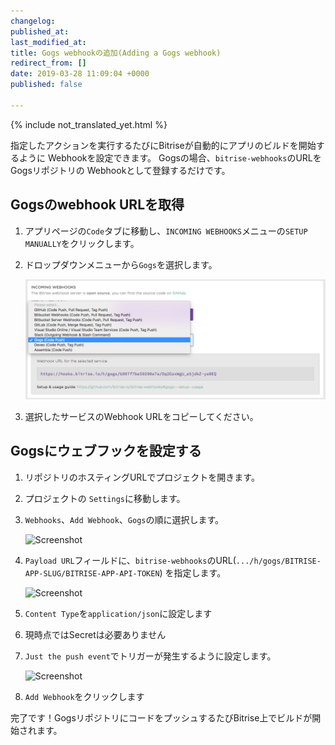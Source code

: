 ```yaml
---
changelog:
published_at:
last_modified_at:
title: Gogs webhookの追加(Adding a Gogs webhook)
redirect_from: []
date: 2019-03-28 11:09:04 +0000
published: false

---
```

{% include not_translated_yet.html %}

指定したアクションを実行するたびにBitriseが自動的にアプリのビルドを開始するように Webhookを設定できます。 Gogsの場合、`bitrise-webhooks`のURLをGogsリポジトリの Webhookとして登録するだけです。

##  Gogsのwebhook URLを取得

1. アプリページの`Code`タブに移動し、`INCOMING WEBHOOKS`メニューの`SETUP MANUALLY`をクリックします。
2. ドロップダウンメニューから`Gogs`を選択します。

   ![Screenshot](/img/bitrise-gogs-webhook.png)
3. 選択したサービスのWebhook URLをコピーしてください。

## Gogsにウェブフックを設定する

1. リポジトリのホスティングURLでプロジェクトを開きます。
2. プロジェクトの `Settings`に移動します。
3. `Webhooks`、`Add Webhook`、`Gogs`の順に選択します。

   ![Screenshot](/img/webhooks/gogs-webhook-select.png)
4. `Payload URL`フィールドに、`bitrise-webhooks`のURL(`.../h/gogs/BITRISE-APP-SLUG/BITRISE-APP-API-TOKEN`) を指定します。

   ![Screenshot](/img/webhooks/add-webhook-gogs.png)
5. `Content Type`を`application/json`に設定します
6. 現時点ではSecretは必要ありません
7. `Just the push event`でトリガーが発生するように設定します。

   ![Screenshot](/img/webhooks/gogs-webhook-triggered.png)
8. `Add Webhook`をクリックします

完了です！GogsリポジトリにコードをプッシュするたびBitrise上でビルドが開始されます。